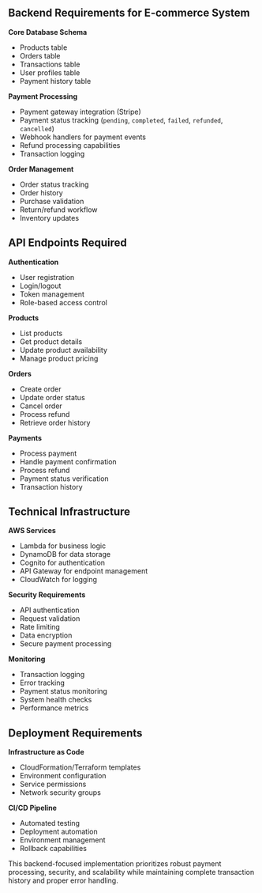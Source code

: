 ## Backend Requirements for E-commerce System

**Core Database Schema**
- Products table
- Orders table
- Transactions table
- User profiles table
- Payment history table

**Payment Processing**
- Payment gateway integration (Stripe)
- Payment status tracking (`pending`, `completed`, `failed`, `refunded`, `cancelled`)
- Webhook handlers for payment events
- Refund processing capabilities
- Transaction logging

**Order Management**
- Order status tracking
- Order history
- Purchase validation
- Return/refund workflow
- Inventory updates

## API Endpoints Required

**Authentication**
- User registration
- Login/logout
- Token management
- Role-based access control

**Products**
- List products
- Get product details
- Update product availability
- Manage product pricing

**Orders**
- Create order
- Update order status
- Cancel order
- Process refund
- Retrieve order history

**Payments**
- Process payment
- Handle payment confirmation
- Process refund
- Payment status verification
- Transaction history

## Technical Infrastructure

**AWS Services**
- Lambda for business logic
- DynamoDB for data storage
- Cognito for authentication
- API Gateway for endpoint management
- CloudWatch for logging

**Security Requirements**
- API authentication
- Request validation
- Rate limiting
- Data encryption
- Secure payment processing

**Monitoring**
- Transaction logging
- Error tracking
- Payment status monitoring
- System health checks
- Performance metrics

## Deployment Requirements

**Infrastructure as Code**
- CloudFormation/Terraform templates
- Environment configuration
- Service permissions
- Network security groups

**CI/CD Pipeline**
- Automated testing
- Deployment automation
- Environment management
- Rollback capabilities

This backend-focused implementation prioritizes robust payment processing, security, and scalability while maintaining complete transaction history and proper error handling.

